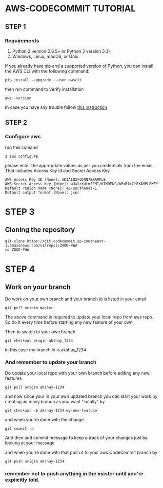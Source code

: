 # AWS-CODECOMMIT TUTORIAL

## STEP 1
###  Requirements
1. Python 2 version 2.6.5+ or Python 3 version 3.3+
2. Windows, Linux, macOS, or Unix

If you already have pip and a supported version of Python, you can install the AWS CLI with the following command:

```
pip install --upgrade --user awscli
```
then run command to verify installation

``` 
aws -version
```

In case you have any trouble follow [this instruction](http://docs.aws.amazon.com/cli/latest/userguide/installing.html)

## STEP 2
### Configure aws

run this comand

```
$ aws configure
```

please enter the appropriate values as per you credentials from the email. That includes Access Key Id and Secret Access Key

```
AWS Access Key ID [None]: AKIAIOSFODNN7EXAMPLE
AWS Secret Access Key [None]: wJalrXUtnFEMI/K7MDENG/bPxRfiCYEXAMPLEKEY
Default region name [None]: ap-southeast-1
Default output format [None]: json
```

# STEP 3
## Cloning the repository

```
git clone https://git-codecommit.ap-southeast-1.amazonaws.com/v1/repos/ZOOD-PWA
cd ZOOD-PWA
```

# STEP 4
## Work on your branch

Do work on your own branch and your branch id is listed in your email

``` 
git pull origin master 
```

The above command is required to update your local repo from aws repo. So do it every time before starting any new feature of your own

Then to switch to your own branch

```
git checkout origin akshay_1234
```

in this case my branch id is akshay_1234

### And remember to update your branch
Do update your local repo with your own branch before adding any new features

```
git pull origin akshay-1234
```

and now since your in your own updated branch you can start your work by creating as many branch as you want "locally" by

```
git checkout -b akshay-1234-my-new-feature
```

and when you're done with the change

```
git commit -a
```
And then add commit message to keep a track of your changes just by looking at your message

and when you're done with that push it to your aws CodeCommit branch by 
```
git push origin akshay-1234
```
### remember not to push anything in the master until you're explicitly told.
